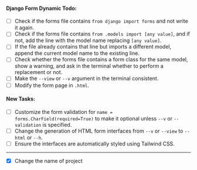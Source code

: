#### Django Form Dynamic Todo:

- [ ] Check if the forms file contains `from django import forms` and not write it again.
- [ ] Check if the forms file contains `from .models import [any value]`, and if not, add the line with the model name replacing `[any value]`.
- [ ] If the file already contains that line but imports a different model, append the current model name to the existing line.
- [ ] Check whether the forms file contains a form class for the same model, show a warning, and ask in the terminal whether to perform a replacement or not.
- [ ] Make the `--view` or `--v` argument in the terminal consistent.
- [ ] Modify the form page in `.html`.

#### New Tasks:

- [ ] Customize the form validation for `name = forms.CharField(required=True)` to make it optional unless `--v` or `--validation` is specified.
- [ ] Change the generation of HTML form interfaces from `--v` or `--view` to `--html` or `--h`.
- [ ] Ensure the interfaces are automatically styled using Tailwind CSS.

---

- [x] Change the name of project
